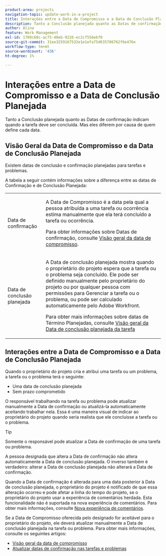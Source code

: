 ```yaml
---
product-area: projects
navigation-topic: update-work-in-a-project
title: Interações entre a Data de Compromisso e a Data de Conclusão Planejada
description: Tanto a Conclusão planejada quanto as Datas de confirmação indicam quando a tarefa deve ser concluída. Mas eles diferem por causa de quem define cada data.
author: Alina
feature: Work Management
exl-id: 1709c60c-ac75-48eb-9226-ec2cf556ebf0
source-git-commit: 31ee3259167532e1e1efa75d635786762f6e476e
workflow-type: tm+mt
source-wordcount: '436'
ht-degree: 1%

---
```


# Interações entre a Data de Compromisso e a Data de Conclusão Planejada

<!--
this article has mostly information that is repeated from the articles linked from here. I left it in here for searchability's sake.
-->

Tanto a Conclusão planejada quanto as Datas de confirmação indicam quando a tarefa deve ser concluída. Mas eles diferem por causa de quem define cada data.

## Visão Geral da Data de Compromisso e da Data de Conclusão Planejada

Existem datas de conclusão e confirmação planejadas para tarefas e problemas.

A tabela a seguir contém informações sobre a diferença entre as datas de Confirmação e de Conclusão Planejada:

<table style="table-layout:auto"> 
 <col> 
 <col> 
 <tbody> 
  <tr> 
   <td role="rowheader">Data de confirmação</td> 
   <td> <p>A Data de Compromisso é a data pela qual a pessoa atribuída a uma tarefa ou ocorrência estima manualmente que ela terá concluído a tarefa ou ocorrência.</p> <p>Para obter informações sobre Datas de confirmação, consulte <a href="../../../manage-work/projects/updating-work-in-a-project/overview-of-commit-dates.md" class="MCXref xref">Visão geral da data de compromisso</a>.</p> </td> 
  </tr> 
  <tr> 
   <td role="rowheader">Data de conclusão planejada</td> 
   <td> <p>A Data de conclusão planejada mostra quando o proprietário do projeto espera que a tarefa ou o problema seja concluído. Ele pode ser definido manualmente pelo proprietário do projeto ou por qualquer pessoa com permissões para Gerenciar a tarefa ou o problema, ou pode ser calculado automaticamente pelo Adobe Workfront.</p> <p>Para obter mais informações sobre datas de Término Planejadas, consulte <a href="../../../manage-work/tasks/task-information/task-planned-completion-date.md" class="MCXref xref">Visão geral da Data de conclusão planejada da tarefa</a></p> </td> 
  </tr> 
 </tbody> 
</table>

## Interações entre a Data de Compromisso e a Data de Conclusão Planejada

Quando o proprietário do projeto cria e atribui uma tarefa ou um problema, a tarefa ou o problema terá o seguinte:

* Uma data de conclusão planejada
* Sem prazo comprometido

O responsável trabalhando na tarefa ou problema pode atualizar manualmente a Data de confirmação ou atualizá-la automaticamente aceitando trabalhar nela. Essa é uma maneira visual de indicar ao proprietário do projeto quando seria realista que ele concluísse a tarefa ou o problema.

>[!TIP]
>
>Somente o responsável pode atualizar a Data de confirmação de uma tarefa ou problema.

A pessoa designada que altera a Data de confirmação não altera automaticamente a Data de conclusão planejada. O inverso também é verdadeiro: alterar a Data de conclusão planejada não alterará a Data de confirmação.

Quando a Data de confirmação é alterada para uma data posterior à Data de conclusão planejada, o proprietário do projeto é notificado de que essa alteração ocorreu e pode afetar a linha do tempo do projeto, se o proprietário do projeto usar a experiência de comentários herdada. Esta funcionalidade não é suportada na nova experiência de comentários. Para obter mais informações, consulte [Nova experiência de comentários](/help/quicksilver/product-announcements/betas/new-commenting-experience-beta/unified-commenting-experience.md).

Se a Data de Compromisso oferecida pelo designado for aceitável para o proprietário do projeto, ele deverá atualizar manualmente a Data de conclusão planejada na tarefa ou problema. Para obter mais informações, consulte os seguintes artigos:

* [Visão geral da data de compromisso](../../../manage-work/projects/updating-work-in-a-project/overview-of-commit-dates.md)
* [Atualizar datas de confirmação nas tarefas e problemas](../../../manage-work/projects/updating-work-in-a-project/update-commit-date-on-tasks-and-issues.md)

